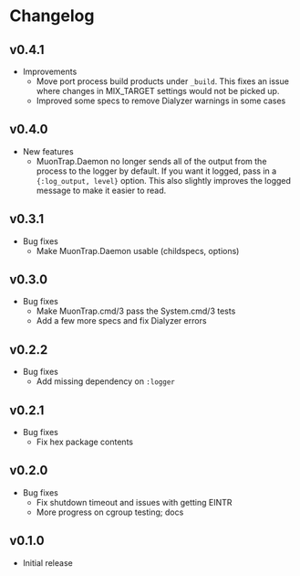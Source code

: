 # Changelog

## v0.4.1

* Improvements
  * Move port process build products under `_build`. This fixes an issue where
    changes in MIX_TARGET settings would not be picked up.
  * Improved some specs to remove Dialyzer warnings in some cases

## v0.4.0

* New features
  * MuonTrap.Daemon no longer sends all of the output from the process to the
    logger by default. If you want it logged, pass in a `{:log_output, level}`
    option. This also slightly improves the logged message to make it easier
    to read.

## v0.3.1

* Bug fixes
  * Make MuonTrap.Daemon usable (childspecs, options)

## v0.3.0

* Bug fixes
  * Make MuonTrap.cmd/3 pass the System.cmd/3 tests
  * Add a few more specs and fix Dialyzer errors

## v0.2.2

* Bug fixes
  * Add missing dependency on `:logger`

## v0.2.1

* Bug fixes
  * Fix hex package contents

## v0.2.0

* Bug fixes
  * Fix shutdown timeout and issues with getting EINTR
  * More progress on cgroup testing; docs

## v0.1.0

* Initial release
